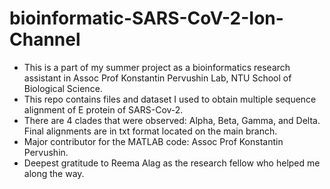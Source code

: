 # bioinformatic-SARS-CoV-2-Ion-Channel

* This is a part of my summer project as a bioinformatics research assistant in Assoc Prof Konstantin Pervushin Lab, NTU School of Biological Science.
* This repo contains files and dataset I used to obtain multiple sequence alignment of E protein of SARS-Cov-2.
* There are 4 clades that were observed: Alpha, Beta, Gamma, and Delta. Final alignments are in txt format located on the main branch.
* Major contributor for the MATLAB code: Assoc Prof Konstantin Pervushin.
* Deepest gratitude to Reema Alag as the research fellow who helped me along the way.
